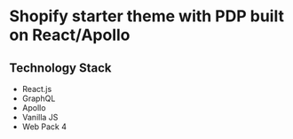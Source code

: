 # Shopify starter theme with PDP built on React/Apollo

## Technology Stack

* React.js
* GraphQL
* Apollo
* Vanilla JS
* Web Pack 4